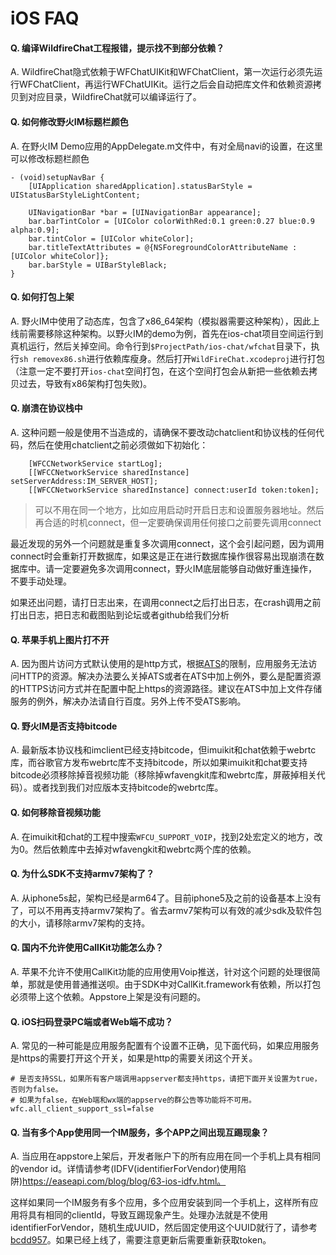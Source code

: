 # iOS FAQ

#### Q. 编译WildfireChat工程报错，提示找不到部分依赖？
A. WildfireChat隐式依赖于WFChatUIKit和WFChatClient，第一次运行必须先运行WFChatClient，再运行WFChatUIKit。运行之后会自动把库文件和依赖资源拷贝到对应目录，WildfireChat就可以编译运行了。

#### Q. 如何修改野火IM标题栏颜色
A. 在野火IM Demo应用的AppDelegate.m文件中，有对全局navi的设置，在这里可以修改标题栏颜色
```
- (void)setupNavBar {
    [UIApplication sharedApplication].statusBarStyle = UIStatusBarStyleLightContent;

    UINavigationBar *bar = [UINavigationBar appearance];
    bar.barTintColor = [UIColor colorWithRed:0.1 green:0.27 blue:0.9 alpha:0.9];
    bar.tintColor = [UIColor whiteColor];
    bar.titleTextAttributes = @{NSForegroundColorAttributeName : [UIColor whiteColor]};
    bar.barStyle = UIBarStyleBlack;
}
```

#### Q. 如何打包上架
A. 野火IM中使用了动态库，包含了x86_64架构（模拟器需要这种架构），因此上线前需要移除这种架构。以野火IM的demo为例，首先在ios-chat项目空间运行到真机运行，然后关掉空间。命令行到```$ProjectPath/ios-chat/wfchat```目录下，执行```sh removex86.sh```进行依赖库瘦身。然后打开```WildFireChat.xcodeproj```进行打包（注意一定不要打开```ios-chat```空间打包，在这个空间打包会从新把一些依赖去拷贝过去，导致有x86架构打包失败)。

#### Q. 崩溃在协议栈中
A. 这种问题一般是使用不当造成的，请确保不要改动chatclient和协议栈的任何代码，然后在使用chatclient之前必须做如下初始化：
```
    [WFCCNetworkService startLog];
    [[WFCCNetworkService sharedInstance] setServerAddress:IM_SERVER_HOST];
    [[WFCCNetworkService sharedInstance] connect:userId token:token];
```
> 可以不用在同一个地方，比如应用启动时开启日志和设置服务器地址。然后再合适的时机connect，但一定要确保调用任何接口之前要先调用connect

最近发现的另外一个问题就是重复多次调用connect，这个会引起问题，因为调用connect时会重新打开数据库，如果这是正在进行数据库操作很容易出现崩溃在数据库中。请一定要避免多次调用connect，野火IM底层能够自动做好重连操作，不要手动处理。

如果还出问题，请打日志出来，在调用connect之后打出日志，在crash调用之前打出日志，把日志和截图贴到论坛或者github给我们分析

#### Q. 苹果手机上图片打不开
A. 因为图片访问方式默认使用的是http方式，根据[ATS](https://www.baidu.com/s?ie=utf-8&f=8&rsv_bp=1&tn=84053098_3_dg&wd=ios%20ats&oq=ats&rsv_pq=befae743006ab63c&rsv_t=bf550nXKa277BSCevvQ%2FlxRsKTxtKRlHFBTAjnNQpciyfz5LbxtXPDStdwHb0IgTctBAPw&rqlang=cn&rsv_enter=1&rsv_dl=tb&rsv_sug3=6&rsv_sug1=3&rsv_sug7=100&rsv_sug2=0&inputT=2653&rsv_sug4=2992)的限制，应用服务无法访问HTTP的资源。解决办法要么关掉ATS或者在ATS中加上例外，要么是配置资源的HTTPS访问方式并在配置中配上https的资源路径。建议在ATS中加上文件存储服务的例外，解决办法请自行百度。另外上传不受ATS影响。

#### Q. 野火IM是否支持bitcode
A. 最新版本协议栈和imclient已经支持bitcode，但imuikit和chat依赖于webrtc库，而谷歌官方发布webrtc库不支持bitcode，所以如果imuikit和chat要支持bitcode必须移除掉音视频功能（移除掉wfavengkit库和webrtc库，屏蔽掉相关代码）。或者找到我们对应版本支持bitcode的webrtc库。

#### Q. 如何移除音视频功能
A. 在imuikit和chat的工程中搜索```WFCU_SUPPORT_VOIP```，找到2处宏定义的地方，改为0。然后依赖库中去掉对wfavengkit和webrtc两个库的依赖。

#### Q. 为什么SDK不支持armv7架构了？
A. 从iphone5s起，架构已经是arm64了。目前iphone5及之前的设备基本上没有了，可以不用再支持armv7架构了。省去armv7架构可以有效的减少sdk及软件包的大小，请移除armv7架构的支持。

#### Q. 国内不允许使用CallKit功能怎么办？
A. 苹果不允许不使用CallKit功能的应用使用Voip推送，针对这个问题的处理很简单，那就是使用普通推送呗。由于SDK中对CallKit.framework有依赖，所以打包必须带上这个依赖。Appstore上架是没有问题的。

#### Q. iOS扫码登录PC端或者Web端不成功？
A. 常见的一种可能是应用服务配置有个设置不正确，见下面代码，如果应用服务是https的需要打开这个开关，如果是http的需要关闭这个开关。
```
# 是否支持SSL，如果所有客户端调用appserver都支持https，请把下面开关设置为true，否则为false。
# 如果为false，在Web端和wx端的appserve的群公告等功能将不可用。
wfc.all_client_support_ssl=false
```

#### Q. 当有多个App使用同一个IM服务，多个APP之间出现互踢现象？
A. 当应用在appstore上架后，开发者账户下的所有应用在同一个手机上具有相同的vendor id。详情请参考(IDFV(identifierForVendor)使用陷阱)https://easeapi.com/blog/blog/63-ios-idfv.html。

这样如果同一个IM服务有多个应用，多个应用安装到同一个手机上，这样所有应用将具有相同的clientId，导致互踢现象产生。处理办法就是不使用identifierForVendor，随机生成UUID，然后固定使用这个UUID就行了，请参考 [bcdd957](https://github.com/wildfirechat/ios-chat/commit/bcdd957c7df94f97e223a048e32eb3197c022065)。如果已经上线了，需要注意更新后需要重新获取token。
